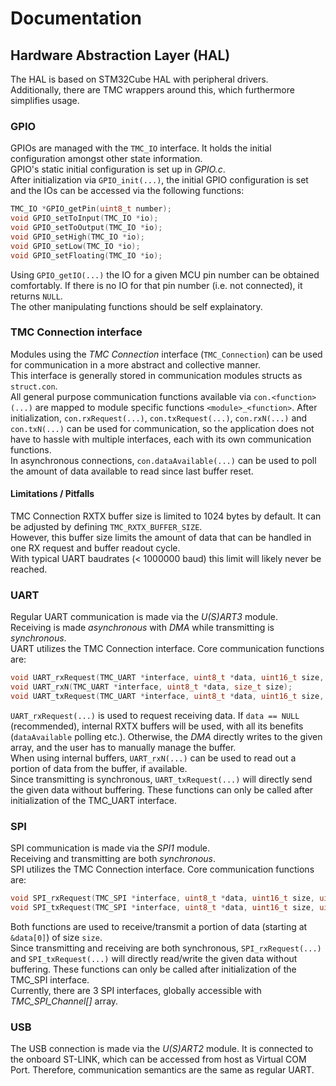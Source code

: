 # Documentation

## Hardware Abstraction Layer (HAL)
The HAL is based on STM32Cube HAL with peripheral drivers.  
Additionally, there are TMC wrappers around this, which furthermore simplifies usage.  

### GPIO
GPIOs are managed with the `TMC_IO` interface. It holds the initial configuration amongst other state information.  
GPIO's static initial configuration is set up in *GPIO.c*.  
After initialization via `GPIO_init(...)`, the initial GPIO configuration is set and the IOs can be accessed via the following functions:  

```C
TMC_IO *GPIO_getPin(uint8_t number);
void GPIO_setToInput(TMC_IO *io);
void GPIO_setToOutput(TMC_IO *io);
void GPIO_setHigh(TMC_IO *io);
void GPIO_setLow(TMC_IO *io);
void GPIO_setFloating(TMC_IO *io);
```

Using `GPIO_getIO(...)` the IO for a given MCU pin number can be obtained comfortably.
If there is no IO for that pin number (i.e. not connected), it returns `NULL`.  
The other manipulating functions should be self explainatory.

### TMC Connection interface
Modules using the *TMC Connection* interface (`TMC_Connection`) can be used for communication in a more abstract and collective manner.  
This interface is generally stored in communication modules structs as `struct.con`.  
All general purpose communication functions available via `con.<function>(...)` are mapped to module specific functions `<module>_<function>`.
After initialization, `con.rxRequest(...)`, `con.txRequest(...)`, `con.rxN(...)` and `con.txN(...)`
can be used for communication, so the application does not have to hassle with multiple interfaces, each with its own communication functions.  
In asynchronous connections, `con.dataAvailable(...)` can be used to poll the amount of data available to read since last buffer reset.

#### Limitations / Pitfalls
TMC Connection RXTX buffer size is limited to 1024 bytes by default. It can be adjusted by defining `TMC_RXTX_BUFFER_SIZE`.  
However, this buffer size limits the amount of data that can be handled in one RX request and buffer readout cycle.  
With typical UART baudrates (< 1000000 baud) this limit will likely never be reached.

### UART
Regular UART communication is made via the *U(S)ART3* module.  
Receiving is made *asynchronous* with *DMA* while transmitting is *synchronous*.  
UART utilizes the TMC Connection interface. Core communication functions are:

```C
void UART_rxRequest(TMC_UART *interface, uint8_t *data, uint16_t size, uint32_t timeout);
void UART_rxN(TMC_UART *interface, uint8_t *data, size_t size);
void UART_txRequest(TMC_UART *interface, uint8_t *data, uint16_t size, uint32_t timeout);
```

`UART_rxRequest(...)` is used to request receiving data. If `data == NULL` (recommended),
internal RXTX buffers will be used, with all its benefits (`dataAvailable` polling etc.).
Otherwise, the *DMA* directly writes to the given array, and the user has to manually manage the buffer.  
When using internal buffers, `UART_rxN(...)` can be used to read out a portion of data from the buffer, if available.  
Since transmitting is synchronous, `UART_txRequest(...)` will directly send the given data without buffering.
These functions can only be called after initialization of the TMC_UART interface.

### SPI
SPI communication is made via the *SPI1* module.  
Receiving and transmitting are both *synchronous*.  
SPI utilizes the TMC Connection interface. Core communication functions are:

```C
void SPI_rxRequest(TMC_SPI *interface, uint8_t *data, uint16_t size, uint32_t timeout);
void SPI_txRequest(TMC_SPI *interface, uint8_t *data, uint16_t size, uint32_t timeout);
```

Both functions are used to receive/transmit a portion of data (starting at `&data[0]`) of size `size`.  
Since transmitting and receiving are both synchronous, `SPI_rxRequest(...)` and `SPI_txRequest(...)` will directly
read/write the given data without buffering.
These functions can only be called after initialization of the TMC_SPI interface.  
Currently, there are 3 SPI interfaces, globally accessible with *TMC\_SPI\_Channel[]* array.

### USB
The USB connection is made via the *U(S)ART2* module. It is connected to the onboard ST-LINK,
which can be accessed from host as Virtual COM Port. Therefore, communication semantics are the same
as regular UART.